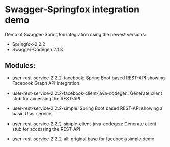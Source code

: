 # Swagger-Springfox integration demo

Demo of Swagger-Springfox integration using the newest versions:
* Springfox-2.2.2
* Swagger-Codegen 2.1.3

## Modules:

* user-rest-service-2.2.2-facebook:
Spring Boot based REST-API showing Facebook Graph API integration

* user-rest-service-2.2.2-facebook-client-java-codegen:
Generate client stub for accessing the REST-API

* user-rest-service-2.2.2-simple:
Spring Boot based REST-API showing a basic User service

* user-rest-service-2.2.2-simple-client-java-codegen:
Generate client stub for accessing the REST-API

* user-rest-service-2.2.2-all: original base for facebook/simple demo
